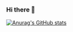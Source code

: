 ### Hi there 👋

[![Anurag's GitHub stats](https://github-readme-stats.vercel.app/api?username=gabriel-caetano&show_icons=true&theme=radical&count_private=true)](https://github.com/anuraghazra/github-readme-stats)


<!--
**gabriel-caetano/gabriel-caetano** is a ✨ _special_ ✨ repository because its `README.md` (this file) appears on your GitHub profile.

Here are some ideas to get you started:

- 🔭 I’m currently working on ...
- 🌱 I’m currently learning ...
- 👯 I’m looking to collaborate on ...
- 🤔 I’m looking for help with ...
- 💬 Ask me about ...
- 📫 How to reach me: ...
- 😄 Pronouns: ...
- ⚡ Fun fact: ...
-->

